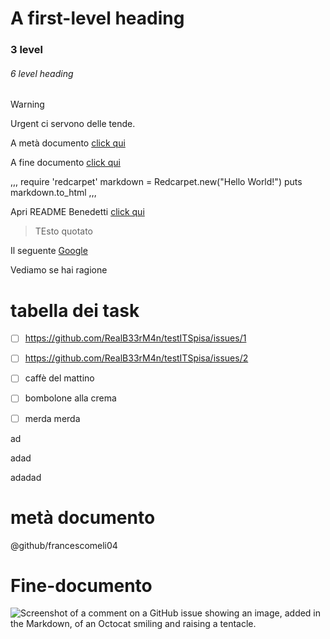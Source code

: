 # A first-level heading
### 3 level 
###### 6 level heading

> [!WARNING]
> Urgent ci servono delle tende.

<!-- probabilmente il corriere non ha nessun senzo dell'orientamento. -->

A metà documento [click qui](#tabella-dei-task)

A fine documento [click qui](#Fine-documento)

,,,
require 'redcarpet'
markdown = Redcarpet.new("Hello World!")
puts markdown.to_html
,,,

Apri README Benedetti [click qui](/Docs/README_Benedetti.MD)

> TEsto quotato

Il seguente [Google](https://www.google.com)

Vediamo se hai ragione

# tabella dei task

- [ ] https://github.com/RealB33rM4n/testITSpisa/issues/1
- [ ] https://github.com/RealB33rM4n/testITSpisa/issues/2
- [ ] caffè del mattino
- [ ] bombolone alla crema
- [ ] merda merda 



ad




adad





adadad









# metà documento



@github/francescomeli04




# Fine-documento

![Screenshot of a comment on a GitHub issue showing an image, added in the Markdown, of an Octocat smiling and raising a tentacle.](https://upload.wikimedia.org/wikipedia/it/1/1f/Quake-Screenshot.jpg)
